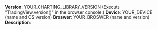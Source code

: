 **Version**: YOUR_CHARTING_LIBRARY_VERSION (Execute "TradingView.version()" in the browser console.)
**Device**: YOUR_DEVICE (name and OS version)
**Broswer**: YOUR_BROSWER (name and version)
**Description**:
